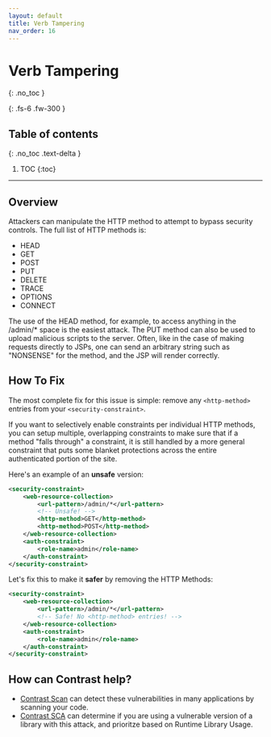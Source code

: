 ```yaml
---
layout: default
title: Verb Tampering
nav_order: 16
---
```


# Verb Tampering
{: .no_toc }

{: .fs-6 .fw-300 }

## Table of contents
{: .no_toc .text-delta }

1. TOC
{:toc}

---
## Overview 

Attackers can manipulate the HTTP method to attempt to bypass security controls. 
The full list of HTTP methods is: 

- HEAD
- GET
- POST
- PUT
- DELETE
- TRACE
- OPTIONS
- CONNECT

The use of the HEAD method, for example, to access anything in the /admin/* space is the easiest attack. The PUT method can also be used to upload malicious scripts to the server. Often, like in the case of making requests directly to JSPs, one can send an arbitrary string such as "NONSENSE" for the method, and the JSP will render correctly.


## How To Fix   

The most complete fix for this issue is simple: remove any `<http-method>` entries from your `<security-constraint>`. 

If you want to selectively enable constraints per individual HTTP methods, you can setup multiple, overlapping constraints to make sure that if a method "falls through" a constraint, it is still handled by a more general constraint that puts some blanket protections across the entire authenticated portion of the site. 

Here's an example of an **unsafe** version: 

```xml
<security-constraint>
    <web-resource-collection>
        <url-pattern>/admin/*</url-pattern>
        <!-- Unsafe! -->
        <http-method>GET</http-method>
        <http-method>POST</http-method>
    </web-resource-collection>
    <auth-constraint>
        <role-name>admin</role-name>
    </auth-constraint>
</security-constraint>
```

Let's fix this to make it **safer** by removing the HTTP Methods:

```xml
<security-constraint>
    <web-resource-collection>
        <url-pattern>/admin/*</url-pattern>
        <!-- Safe! No <http-method> entries! -->
    </web-resource-collection>
    <auth-constraint>
        <role-name>admin</role-name>
    </auth-constraint>
</security-constraint>
```


## How can Contrast help? 

- [Contrast Scan](https://www.contrastsecurity.com/contrast-scan) can detect these vulnerabilities in many applications by scanning your code.
- [Contrast SCA](https://www.contrastsecurity.com/contrast-sca) can determine if you are using a vulnerable version of a library with this attack, and prioritze based on Runtime Library Usage.